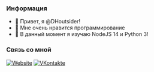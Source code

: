 <h3>Информация</h3>

- 👋 Привет, я @DHoutsider!
- 👀 Мне очень нравится программирование
- 🌱 В данный момент я изучаю NodeJS 14 и Python 3!

<h3>Связь со мной</h3>

<a href="https://dhoutsider.top/"><img alt="Website" src="https://img.shields.io/badge/Вебсайт-dhoutsider.top-blue?style=flat-square&logo=google-chrome"></a>
<a href="https://vk.com/dhoutsider/"><img alt="VKontakte" src="https://img.shields.io/badge/ВКонтакте-dhoutsider-blue?style=flat-square&logo=vk"></a>
